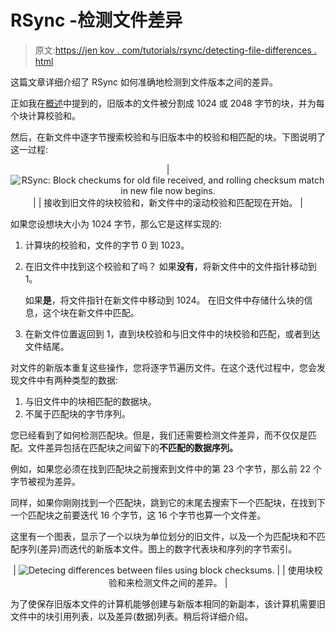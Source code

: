 # RSync -检测文件差异

> 原文:[https://jen kov . com/tutorials/rsync/detecting-file-differences . html](https://jenkov.com/tutorials/rsync/detecting-file-differences.html)

这篇文章详细介绍了 RSync 如何准确地检测到文件版本之间的差异。

正如我在[概述](overview.html)中提到的，旧版本的文件被分割成 1024 或 2048 字节的块，并为每个块计算校验和。

然后，在新文件中逐字节搜索校验和与旧版本中的校验和相匹配的块。下图说明了这一过程:

<center>

| ![RSync: Block checkums for old file received, and rolling checksum match in new file now begins.](../Images/156045c5a1eb35b1f16f8237bef81b7e.png) |
| 接收到旧文件的块校验和，新文件中的滚动校验和匹配现在开始。 |

</center>

如果您设想块大小为 1024 字节，那么它是这样实现的:

1.  计算块的校验和，文件的字节 0 到 1023。
2.  在旧文件中找到这个校验和了吗？
    如果**没有**，将新文件中的文件指针移动到 1。

    如果**是**，将文件指针在新文件中移动到 1024。
    在旧文件中存储什么块的信息，这个块在新文件中匹配。

3.  在新文件位置返回到 1，直到块校验和与旧文件中的块校验和匹配，或者到达文件结尾。

对文件的新版本重复这些操作，您将逐字节遍历文件。在这个迭代过程中，您会发现文件中有两种类型的数据:

1.  与旧文件中的块相匹配的数据块。
2.  不属于匹配块的字节序列。

您已经看到了如何检测匹配块。但是，我们还需要检测文件差异，而不仅仅是匹配。文件差异包括在匹配块之间留下的**不匹配的数据序列。**

例如，如果您必须在找到匹配块之前搜索到文件中的第 23 个字节，那么前 22 个字节被视为差异。

同样，如果你刚刚找到一个匹配块，跳到它的末尾去搜索下一个匹配块，在找到下一个匹配块之前要迭代 16 个字节，这 16 个字节也算一个文件差。

这里有一个图表，显示了一个以块为单位划分的旧文件，以及一个为匹配块和不匹配序列(差异)而迭代的新版本文件。图上的数字代表块和序列的字节索引。

<center>

| ![Detecing differences between files using block checksums.](../Images/a875476999b84e5d2a63980dba7add8e.png) |
| 使用块校验和来检测文件之间的差异。 |

</center>

为了使保存旧版本文件的计算机能够创建与新版本相同的新副本，该计算机需要旧文件中的块引用列表，以及差异(数据)列表。稍后将详细介绍。